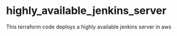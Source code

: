 # highly_available_jenkins_server
This terraform code deploys a highly available jenkins server in aws
